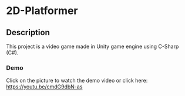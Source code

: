 # 2D-Platformer

## Description
This project is a video game made in Unity game engine using C-Sharp (C#).

### Demo
Click on the picture to watch the demo video or click here: https://youtu.be/cmdG9dbN-as
